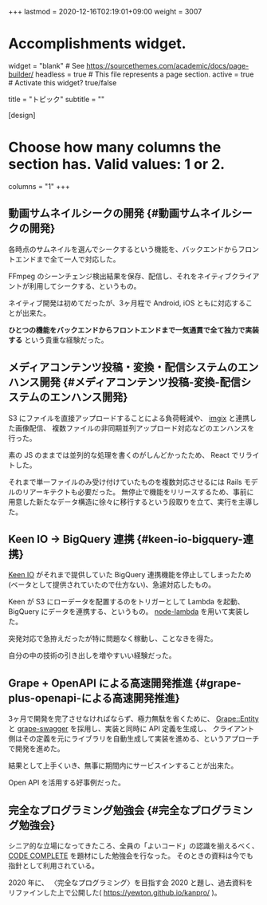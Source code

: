 +++
lastmod = 2020-12-16T02:19:01+09:00
weight = 3007
# Accomplishments widget.
widget = "blank"  # See https://sourcethemes.com/academic/docs/page-builder/
headless = true  # This file represents a page section.
active = true  # Activate this widget? true/false

title = "トピック"
subtitle = ""

[design]
  # Choose how many columns the section has. Valid values: 1 or 2.
  columns = "1"
+++

## 動画サムネイルシークの開発 {#動画サムネイルシークの開発}

各時点のサムネイルを選んでシークするという機能を、バックエンドからフロントエンドまで全て一人で対応した。

FFmpeg のシーンチェンジ検出結果を保存、配信し、それをネイティブクライアントが利用してシークする、というもの。

ネイティブ開発は初めてだったが、3ヶ月程で Android, iOS ともに対応することが出来た。

**ひとつの機能をバックエンドからフロントエンドまで一気通貫で全て独力で実装する** という貴重な経験だった。


## メディアコンテンツ投稿・変換・配信システムのエンハンス開発 {#メディアコンテンツ投稿-変換-配信システムのエンハンス開発}

S3 にファイルを直接アップロードすることによる負荷軽減や、 [imgix](https://www.imgix.com/) と連携した画像配信、
複数ファイルの非同期並列アップロード対応などのエンハンスを行った。

素の JS のままでは並列的な処理を書くのがしんどかったため、 React でリライトした。

それまで単一ファイルのみ受け付けていたものを複数対応させるには Rails モデルのリアーキテクトも必要だった。
無停止で機能をリリースするため、事前に用意した新たなデータ構造に徐々に移行するという段取りを立て、実行を主導した。


## Keen IO -> BigQuery 連携 {#keen-io-bigquery-連携}

[Keen IO](https://keen.io/) がそれまで提供していた BigQuery 連携機能を停止してしまったため(ベータとして提供されていたので仕方ない)、急遽対応したもの。

Keen が S3 にローデータを配置するのをトリガーとして Lambda を起動、 BigQuery にデータを連携する、というもの。 [node-lambda](https://www.npmjs.com/package/node-lambda) を用いて実装した。

突発対応で急拵えだったが特に問題なく稼動し、ことなきを得た。

自分の中の技術の引き出しを増やすいい経験だった。


## Grape + OpenAPI による高速開発推進 {#grape-plus-openapi-による高速開発推進}

3ヶ月で開発を完了させなければならず、極力無駄を省くために、 [Grape::Entity](https://github.com/ruby-grape/grape-entity) と [grape-swagger](https://github.com/ruby-grape/grape-swagger) を採用し、実装と同時に API 定義を生成し、
クライアント側はその定義を元にライブラリを自動生成して実装を進める、というアプローチで開発を進めた。

結果として上手くいき、無事に期間内にサービスインすることが出来た。

Open API を活用する好事例だった。


## 完全なプログラミング勉強会 {#完全なプログラミング勉強会}

シニア的な立場になってきたころ、全員の「よいコード」の認識を揃えるべく、 [CODE COMPLETE](https://amzn.to/35lI48z) を題材にした勉強会を行なった。
そのときの資料は今でも指針として利用されている。

2020 年に、 〈完全なプログラミング〉を目指す会 2020 と題し、過去資料をリファインした上で公開した( <https://yewton.github.io/kanpro/> )。

